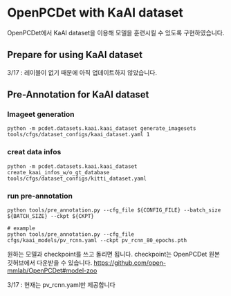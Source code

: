 # OpenPCDet with KaAI dataset

OpenPCDet에서 KaAI dataset을 이용해 모델을 훈련시킬 수 있도록 구현하였습니다.

## Prepare for using KaAI dataset

3/17 : 레이블이 없기 때문에 아직 업데이트하지 않았습니다.

## Pre-Annotation for KaAI dataset

### Imageet generation
    python -m pcdet.datasets.kaai.kaai_dataset generate_imagesets tools/cfgs/dataset_configs/kaai_dataset.yaml 1

### creat data infos
    python -m pcdet.datasets.kaai.kaai_dataset create_kaai_infos_w/o_gt_database tools/cfgs/dataset_configs/kitti_dataset.yaml

### run pre-annotation
    python tools/pre_annotation.py --cfg_file ${CONFIG_FILE} --batch_size ${BATCH_SIZE} --ckpt ${CKPT}
    
    # example
    python tools/pre_annotation.py --cfg_file cfgs/kaai_models/pv_rcnn.yaml --ckpt pv_rcnn_80_epochs.pth

원하는 모델과 checkpoint를 쓰고 돌리면 됩니다.
checkpoint는 OpenPCDet 원본 깃허브에서 다운받을 수 있습니다.
https://github.com/open-mmlab/OpenPCDet#model-zoo

3/17 : 현재는 pv_rcnn.yaml만 제공합니다
